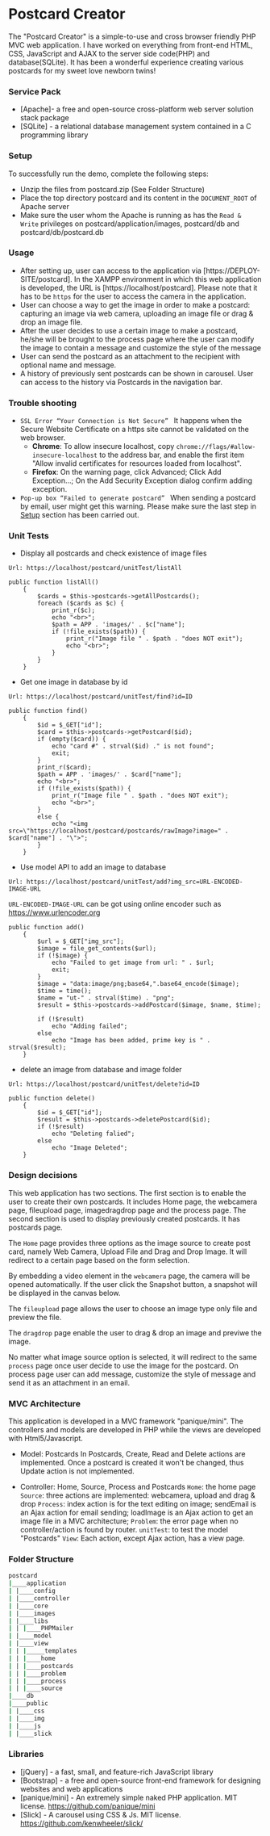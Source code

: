 # Postcard Creator

The "Postcard Creator" is a simple-to-use and cross browser friendly PHP MVC web application. I have worked on everything from front-end HTML, CSS, JavaScript and AJAX to the server side code(PHP) and database(SQLite). It has been a wonderful experience creating various postcards for my sweet love newborn twins!
 
### Service Pack

* [Apache]- a free and open-source cross-platform web server solution stack package 
* [SQLite] - a relational database management system contained in a C programming library

### Setup

To successfully run the demo, complete the following steps:

  * Unzip the files from postcard.zip (See Folder Structure)
  * Place the top directory postcard and its content in the `DOCUMENT_ROOT` of Apache server
  * Make sure the user whom the Apache is running as has the `Read & Write` privileges on 
     postcard/application/images, postcard/db and postcard/db/postcard.db

### Usage

  * After setting up, user can access to the application via [https://DEPLOY-SITE/postcard]. In the XAMPP environment in which this web application is developed, the URL is [https://localhost/postcard]. Please note that it has to be `https` for the user to access the camera in the application.
  * User can choose a way to get the image in order to make a postcard: capturing an image via web camera, uploading an image file or drag & drop an image file.
  * After the user decides to use a certain image to make a postcard, he/she will be brought to the process page where the user can modify the image to contain a message and customize the style of the message
  * User can send the postcard as an attachment to the recipient with optional name and message.
  * A history of previously sent postcards can be shown in carousel. User can access to the history via Postcards in the navigation bar.

### Trouble shooting

  * `SSL Error “Your Connection is Not Secure” `
    It happens when the Secure Website Certificate on a https site cannot be validated on the web browser. 
     * **Chrome**: To allow insecure localhost, copy `chrome://flags/#allow-insecure-localhost` to the address bar, and enable the first item "Allow invalid certificates for resources loaded from localhost".
     * **Firefox**: On the warning page, click Advanced; Click Add Exception…; On the Add Security Exception dialog confirm adding exception.
  * `Pop-up box “Failed to generate postcard” `
     When sending a postcard by email, user might get this warning. Please make sure the last step in [Setup](#Setup) section has been carried out.
     
### Unit Tests
* Display all postcards and check existence of image files
```
Url: https://localhost/postcard/unitTest/listAll     
```

```
public function listAll()
    {
        $cards = $this->postcards->getAllPostcards();
        foreach ($cards as $c) {
            print_r($c);
            echo "<br>";
            $path = APP . 'images/' . $c["name"];
            if (!file_exists($path)) {
                print_r("Image file " . $path . "does NOT exit");
                echo "<br>";
            }
        }
    }
```

* Get one image in database by id
```
Url: https://localhost/postcard/unitTest/find?id=ID      
```

```
public function find()
    {
        $id = $_GET["id"];
        $card = $this->postcards->getPostcard($id);
        if (empty($card)) {
            echo "card #" . strval($id) ." is not found";
            exit;
        }
        print_r($card);
        $path = APP . 'images/' . $card["name"];
        echo "<br>";
        if (!file_exists($path)) {
            print_r("Image file " . $path . "does NOT exit");
            echo "<br>";
        }
        else {
            echo "<img src=\"https://localhost/postcard/postcards/rawImage?image=" . $card["name"] . "\">";
        }
    }
```

* Use model API to add an image to database
```
Url: https://localhost/postcard/unitTest/add?img_src=URL-ENCODED-IMAGE-URL
```

`URL-ENCODED-IMAGE-URL` can be got using online encoder such as https://www.urlencoder.org

```
public function add()
    {
        $url = $_GET["img_src"];
        $image = file_get_contents($url);
        if (!$image) {
            echo "Failed to get image from url: " . $url;
            exit;
        }
        $image = "data:image/png;base64,".base64_encode($image);
        $time = time();    
        $name = "ut-" . strval($time) . "png";
        $result = $this->postcards->addPostcard($image, $name, $time);
        
        if (!$result)
            echo "Adding failed";
        else
            echo "Image has been added, prime key is " . strval($result);
    }
```

* delete an image from database and image folder
```
Url: https://localhost/postcard/unitTest/delete?id=ID    
```

```
public function delete()
    {
        $id = $_GET["id"];
        $result = $this->postcards->deletePostcard($id);
        if (!$result)
            echo "Deleting falied";
        else
            echo "Image Deleted";
    }   
```
### Design decisions
This web application has two sections. The first section is to enable the user to create their own postcards.
It includes Home page, the webcamera page, fileupload page, imagedragdrop page and the process page. The second section is used to display previously created postcards. It has postcards page.

The `Home` page provides three options as the image source to create post card, namely Web Camera, Upload File and Drag and Drop Image. It will redirect to a certain page based on the form selection. 

By embedding a video element in the `webcamera` page, the camera will be opened automatically. If the user click the Snapshot button, a snapshot will be displayed in the canvas below.

The `fileupload` page allows the user to choose an image type only file and preview the file.

The `dragdrop` page enable the user to drag & drop an image and previwe the image.

No matter what image source option is selected, it will redirect to the same `process` page once user decide to use the image for the postcard. On process page user can add message, customize the style of message and send it as an attachment in an email.

### MVC Architecture
This application is developed in a MVC framework "panique/mini". The controllers and models are developed in PHP while the views are developed with Html5/Javascript.

  * Model: Postcards
     In Postcards, Create, Read and Delete actions are implemented. Once a postcard is created it won't be changed, thus Update action is not implemented.

  * Controller: Home, Source, Process and Postcards
     `Home`: the home page
     `Source`: three actions are implemented: webcamera, upload and drag & drop
     `Process`: index action is for the text editing on image; sendEmail is an Ajax action for email sending; loadImage is an Ajax action to get an image file in a MVC architecture;
     `Problem`: the error page when no controller/action is found by router.
     `unitTest`: to test the model "Postcards"
  `View`: Each action, except Ajax action, has a view page.

### Folder Structure
```bash
postcard
|____application
| |____config
| |____controller
| |____core
| |____images
| |____libs
| | |____PHPMailer
| |____model
| |____view
| | |_____templates
| | |____home
| | |____postcards
| | |____problem
| | |____process
| | |____source
|____db
|____public
| |____css
| |____img
| |____js
| |____slick
```

### Libraries

* [jQuery] - a fast, small, and feature-rich JavaScript library
* [Bootstrap] -  a free and open-source front-end framework for designing websites and web applications
* [panique/mini] - An extremely simple naked PHP application. MIT license. <https://github.com/panique/mini>
* [Slick] - A carousel using CSS & Js. MIT license. <https://github.com/kenwheeler/slick/>
